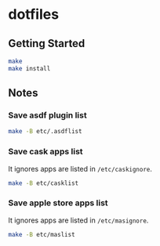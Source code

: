 dotfiles
==============================

Getting Started
-----------------------------

```sh
make
make install
```

Notes
-----------------------------

### Save asdf plugin list

```sh
make -B etc/.asdflist
```

### Save cask apps list

It ignores apps are listed in `/etc/caskignore`.
```sh
make -B etc/casklist
```

### Save apple store apps list

It ignores apps are listed in `/etc/masignore`.
```sh
make -B etc/maslist
```
